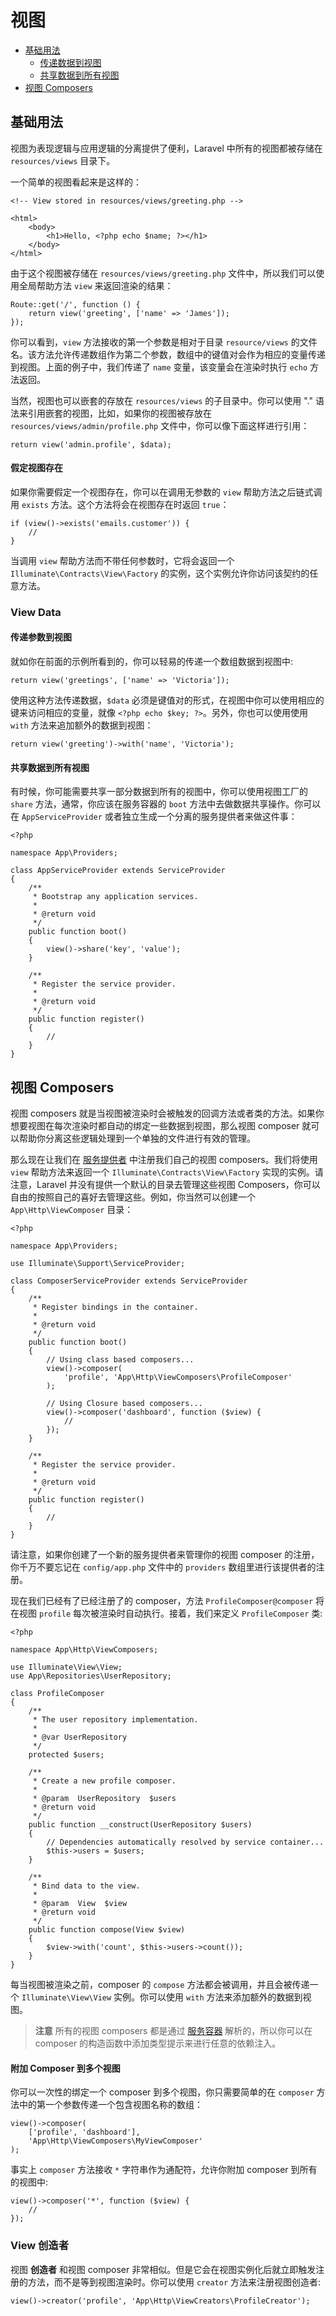 # 视图

- [基础用法](#basic-usage)
    - [传递数据到视图](#passing-data-to-views)
    - [共享数据到所有视图](#sharing-data-with-all-views)
- [视图 Composers](#view-composers)

<a name="basic-usage"></a>
## 基础用法

视图为表现逻辑与应用逻辑的分离提供了便利，Laravel 中所有的视图都被存储在 `resources/views` 目录下。

一个简单的视图看起来是这样的：

    <!-- View stored in resources/views/greeting.php -->

    <html>
        <body>
            <h1>Hello, <?php echo $name; ?></h1>
        </body>
    </html>

由于这个视图被存储在 `resources/views/greeting.php` 文件中，所以我们可以使用全局帮助方法 `view` 来返回渲染的结果：

    Route::get('/', function () {
        return view('greeting', ['name' => 'James']);
    });

你可以看到，`view` 方法接收的第一个参数是相对于目录 `resource/views` 的文件名。该方法允许传递数组作为第二个参数，数组中的键值对会作为相应的变量传递到视图。上面的例子中，我们传递了 `name` 变量，该变量会在渲染时执行 `echo` 方法返回。

当然，视图也可以嵌套的存放在 `resources/views` 的子目录中。你可以使用 "." 语法来引用嵌套的视图，比如，如果你的视图被存放在 `resources/views/admin/profile.php` 文件中，你可以像下面这样进行引用：

    return view('admin.profile', $data);

#### 假定视图存在

如果你需要假定一个视图存在，你可以在调用无参数的 `view` 帮助方法之后链式调用 `exists` 方法。这个方法将会在视图存在时返回 `true`：

    if (view()->exists('emails.customer')) {
        //
    }

当调用 `view` 帮助方法而不带任何参数时，它将会返回一个 `Illuminate\Contracts\View\Factory` 的实例，这个实例允许你访问该契约的任意方法。

<a name="view-data"></a>
### View Data

<a name="passing-data-to-views"></a>
#### 传递参数到视图

就如你在前面的示例所看到的，你可以轻易的传递一个数组数据到视图中:

    return view('greetings', ['name' => 'Victoria']);

使用这种方法传递数据，`$data` 必须是键值对的形式，在视图中你可以使用相应的键来访问相应的变量，就像 `<?php echo $key; ?>`。另外，你也可以使用使用 `with` 方法来追加额外的数据到视图：

    return view('greeting')->with('name', 'Victoria');

<a name="sharing-data-with-all-views"></a>
#### 共享数据到所有视图

有时候，你可能需要共享一部分数据到所有的视图中，你可以使用视图工厂的 `share` 方法，通常，你应该在服务容器的 `boot` 方法中去做数据共享操作。你可以在 `AppServiceProvider` 或者独立生成一个分离的服务提供者来做这件事：

    <?php

    namespace App\Providers;

    class AppServiceProvider extends ServiceProvider
    {
        /**
         * Bootstrap any application services.
         *
         * @return void
         */
        public function boot()
        {
            view()->share('key', 'value');
        }

        /**
         * Register the service provider.
         *
         * @return void
         */
        public function register()
        {
            //
        }
    }

<a name="view-composers"></a>
## 视图 Composers

视图 composers 就是当视图被渲染时会被触发的回调方法或者类的方法。如果你想要视图在每次渲染时都自动的绑定一些数据到视图，那么视图 composer 就可以帮助你分离这些逻辑处理到一个单独的文件进行有效的管理。

那么现在让我们在 [服务提供者](/docs/{{language}}/{{version}}/providers) 中注册我们自己的视图 composers。我们将使用 `view` 帮助方法来返回一个 `Illuminate\Contracts\View\Factory` 实现的实例。请注意，Laravel 并没有提供一个默认的目录去管理这些视图 Composers，你可以自由的按照自己的喜好去管理这些。例如，你当然可以创建一个 `App\Http\ViewComposer` 目录：

    <?php

    namespace App\Providers;

    use Illuminate\Support\ServiceProvider;

    class ComposerServiceProvider extends ServiceProvider
    {
        /**
         * Register bindings in the container.
         *
         * @return void
         */
        public function boot()
        {
            // Using class based composers...
            view()->composer(
                'profile', 'App\Http\ViewComposers\ProfileComposer'
            );

            // Using Closure based composers...
            view()->composer('dashboard', function ($view) {
                //
            });
        }

        /**
         * Register the service provider.
         *
         * @return void
         */
        public function register()
        {
            //
        }
    }

请注意，如果你创建了一个新的服务提供者来管理你的视图 composer 的注册，你千万不要忘记在 `config/app.php` 文件中的 `providers` 数组里进行该提供者的注册。

现在我们已经有了已经注册了的 composer，方法 `ProfileComposer@composer` 将在视图 `profile` 每次被渲染时自动执行。接着，我们来定义 `ProfileComposer` 类:

    <?php

    namespace App\Http\ViewComposers;

    use Illuminate\View\View;
    use App\Repositories\UserRepository;

    class ProfileComposer
    {
        /**
         * The user repository implementation.
         *
         * @var UserRepository
         */
        protected $users;

        /**
         * Create a new profile composer.
         *
         * @param  UserRepository  $users
         * @return void
         */
        public function __construct(UserRepository $users)
        {
            // Dependencies automatically resolved by service container...
            $this->users = $users;
        }

        /**
         * Bind data to the view.
         *
         * @param  View  $view
         * @return void
         */
        public function compose(View $view)
        {
            $view->with('count', $this->users->count());
        }
    }

每当视图被渲染之前，composer 的 `compose` 方法都会被调用，并且会被传递一个 `Illuminate\View\View` 实例。你可以使用 `with` 方法来添加额外的数据到视图。

> **注意** 所有的视图 composers 都是通过 [服务容器](/docs/{{language}}/{{version}}/container) 解析的，所以你可以在 composer 的构造函数中添加类型提示来进行任意的依赖注入。

#### 附加 Composer 到多个视图

你可以一次性的绑定一个 composer 到多个视图，你只需要简单的在 `composer` 方法中的第一个参数传递一个包含视图名称的数组：

    view()->composer(
        ['profile', 'dashboard'],
        'App\Http\ViewComposers\MyViewComposer'
    );

事实上 `composer` 方法接收 `*` 字符串作为通配符，允许你附加 composer 到所有的视图中:

    view()->composer('*', function ($view) {
        //
    });

### View 创造者

视图 **创造者** 和视图 composer 非常相似。但是它会在视图实例化后就立即触发注册的方法，而不是等到视图渲染时。你可以使用 `creator` 方法来注册视图创造者:

    view()->creator('profile', 'App\Http\ViewCreators\ProfileCreator');
